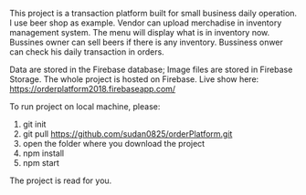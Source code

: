 
This project is a transaction platform built for small business daily operation. I use beer shop as example. Vendor can upload merchadise in inventory management system. The menu will display what is in inventory now. Bussines owner can sell beers if there is any inventory. Bussiness onwer can check his daily transaction in orders. 

Data are stored in the Firebase database; Image files are stored in Firebase Storage. The whole project is hosted on Firebase. Live show here: https://orderplatform2018.firebaseapp.com/

To run project on local machine, please:

1. git init
2. git pull https://github.com/sudan0825/orderPlatform.git
3. open the folder where you download the project
4. npm install 
5. npm start

The project is read for you.